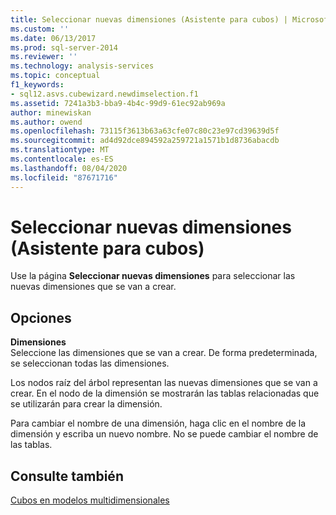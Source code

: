 ```yaml
---
title: Seleccionar nuevas dimensiones (Asistente para cubos) | Microsoft Docs
ms.custom: ''
ms.date: 06/13/2017
ms.prod: sql-server-2014
ms.reviewer: ''
ms.technology: analysis-services
ms.topic: conceptual
f1_keywords:
- sql12.asvs.cubewizard.newdimselection.f1
ms.assetid: 7241a3b3-bba9-4b4c-99d9-61ec92ab969a
author: minewiskan
ms.author: owend
ms.openlocfilehash: 73115f3613b63a63cfe07c80c23e97cd39639d5f
ms.sourcegitcommit: ad4d92dce894592a259721a1571b1d8736abacdb
ms.translationtype: MT
ms.contentlocale: es-ES
ms.lasthandoff: 08/04/2020
ms.locfileid: "87671716"
---
```

# <a name="select-new-dimensions-cube-wizard"></a>Seleccionar nuevas dimensiones (Asistente para cubos)
  Use la página **Seleccionar nuevas dimensiones** para seleccionar las nuevas dimensiones que se van a crear.  
  
## <a name="options"></a>Opciones  
 **Dimensiones**  
 Seleccione las dimensiones que se van a crear. De forma predeterminada, se seleccionan todas las dimensiones.  
  
 Los nodos raíz del árbol representan las nuevas dimensiones que se van a crear. En el nodo de la dimensión se mostrarán las tablas relacionadas que se utilizarán para crear la dimensión.  
  
 Para cambiar el nombre de una dimensión, haga clic en el nombre de la dimensión y escriba un nuevo nombre. No se puede cambiar el nombre de las tablas.  
  
## <a name="see-also"></a>Consulte también  
 [Cubos en modelos multidimensionales](multidimensional-models/cubes-in-multidimensional-models.md)  
  
  
